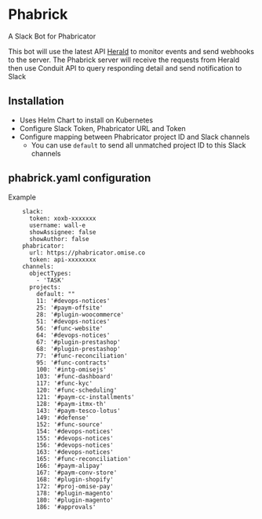 # Phabrick
A Slack Bot for Phabricator

This bot will use the latest API [Herald](https://secure.phabricator.com/herald/) to monitor events 
and send webhooks to the server. The Phabrick server will receive the requests from Herald then
use Conduit API to query responding detail and send notification to Slack

## Installation

* Uses Helm Chart to install on Kubernetes
* Configure Slack Token, Phabricator URL and Token
* Configure mapping between Phabricator project ID and Slack channels
  * You can use `default` to send all unmatched project ID to this Slack channels
  

## phabrick.yaml configuration

Example

```
    slack:
      token: xoxb-xxxxxxx
      username: wall-e
      showAssignee: false
      showAuthor: false
    phabricator:
      url: https://phabricator.omise.co
      token: api-xxxxxxxx
    channels:
      objectTypes: 
        - 'TASK'
      projects:
        default: ""
        11: '#devops-notices'
        25: '#paym-offsite'
        28: '#plugin-woocommerce'
        51: '#devops-notices'
        56: '#func-website'
        64: '#devops-notices'
        67: '#plugin-prestashop'
        68: '#plugin-prestashop'
        77: '#func-reconciliation'
        95: '#func-contracts'
        100: '#intg-omisejs'
        103: '#func-dashboard'
        117: '#func-kyc'
        120: '#func-scheduling'
        121: '#paym-cc-installments'
        128: '#paym-itmx-th'
        143: '#paym-tesco-lotus'
        149: '#defense'
        152: '#func-source'
        154: '#devops-notices'
        155: '#devops-notices'
        156: '#devops-notices'
        163: '#devops-notices'
        165: '#func-reconciliation'
        166: '#paym-alipay'
        167: '#paym-conv-store'
        168: '#plugin-shopify'
        172: '#proj-omise-pay'
        178: '#plugin-magento'
        180: '#plugin-magento'
        186: '#approvals'
```
